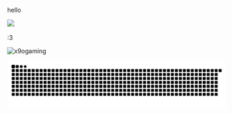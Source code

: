 hello


<p align="left"> 
  <kbd>
<img src="https://c.tenor.com/EG8FTfgxnngAAAAM/anime-stare-stare-anime.gif">
  </kbd>
</p>
:3

</a><img align="left" src="https://github-readme-stats.vercel.app/api/top-langs?username=x9o&count_private=true&hide=procfile&theme=dark&border_color=000000&cache_seconds=1800&layout=compact&langs_count=10&custom_title=Most Used Coding Languages" alt="x9o" /> </p>

gaming

<a href="https://youtu.be/ASB0b2eCVn0" target="_blank"><img src="https://github.com/Rdimo/Rdimo/blob/output/github-contribution-grid-snake.svg" alt="sneke"></a>
